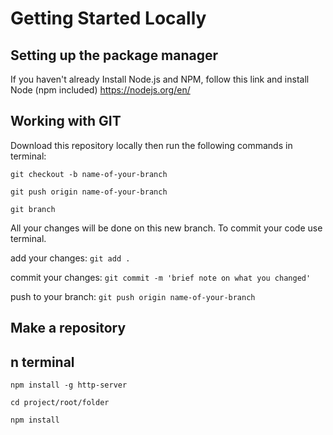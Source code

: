 # Getting Started Locally

## Setting up the package manager
If you haven't already Install Node.js and NPM, follow this link and install Node (npm included)
https://nodejs.org/en/

## Working with GIT
Download this repository locally then run the following commands in terminal:

`git checkout -b name-of-your-branch`

`git push origin name-of-your-branch`

`git branch`

All your changes will be done on this new branch. To commit your code use terminal.

add your changes: `git add .`

commit your changes: `git commit -m 'brief note on what you changed'`

push to your branch: `git push origin name-of-your-branch`

## Make a repository 


## n terminal

`npm install -g http-server`

`cd project/root/folder`

`npm install`
